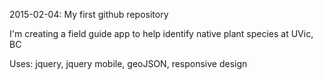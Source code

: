 2015-02-04: My first github repository

I'm creating a field guide app to help identify native plant species at UVic, BC

Uses: jquery, jquery mobile, geoJSON, responsive design
